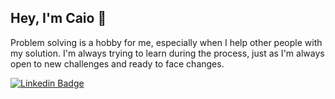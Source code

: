 ## Hey, I'm Caio 👋

Problem solving is a hobby for me, especially when I help other people with my solution. I'm always trying to learn during the process, just as I'm always open to new challenges and ready to face changes.

[![Linkedin Badge](https://img.shields.io/badge/-LinkedIn-blue?style=flat-square&logo=Linkedin&logoColor=white&link=https://www.linkedin.com/in/caio-nakazawa-476b94169/)](https://www.linkedin.com/in/caio-nakazawa-476b94169/)
